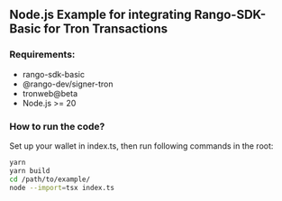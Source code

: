 ## Node.js Example for integrating Rango-SDK-Basic for Tron Transactions

### Requirements:

- rango-sdk-basic
- @rango-dev/signer-tron
- tronweb@beta
- Node.js >= 20

### How to run the code?

Set up your wallet in index.ts, then run following commands in the root:

```sh
yarn 
yarn build
cd /path/to/example/
node --import=tsx index.ts
```

